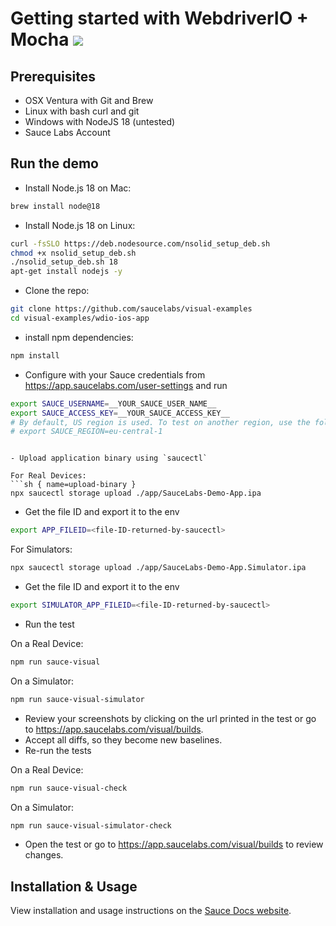 # Getting started with WebdriverIO + Mocha [![](https://badgen.net/badge/Run%20this%20/README/5B3ADF?icon=https://runme.dev/img/logo.svg)](https://runme.dev/api/runme?repository=git%40github.com%3Asaucelabs%2Fvisual-examples.git)

## Prerequisites

- OSX Ventura with Git and Brew
- Linux with bash curl and git
- Windows with NodeJS 18 (untested)
- Sauce Labs Account

## Run the demo

- Install Node.js 18 on Mac:

```sh { name=nodejs-mac }
brew install node@18
```

- Install Node.js 18 on Linux:

```sh { name=nodejs-linux }
curl -fsSLO https://deb.nodesource.com/nsolid_setup_deb.sh
chmod +x nsolid_setup_deb.sh
./nsolid_setup_deb.sh 18
apt-get install nodejs -y
```

- Clone the repo:

```sh { name=clone }
git clone https://github.com/saucelabs/visual-examples
cd visual-examples/wdio-ios-app
```

- install npm dependencies:

```sh { name=npm-install }
npm install
```

- Configure with your Sauce credentials from https://app.saucelabs.com/user-settings and run

```sh { name=set-credentials }
export SAUCE_USERNAME=__YOUR_SAUCE_USER_NAME__
export SAUCE_ACCESS_KEY=__YOUR_SAUCE_ACCESS_KEY__
# By default, US region is used. To test on another region, use the following export command:
# export SAUCE_REGION=eu-central-1
```

```

- Upload application binary using `saucectl`

For Real Devices:
```sh { name=upload-binary }
npx saucectl storage upload ./app/SauceLabs-Demo-App.ipa
```

- Get the file ID and export it to the env
```sh { name=set-file-id }
export APP_FILEID=<file-ID-returned-by-saucectl>
```


For Simulators:
```sh { name=upload-binary-simulators }
npx saucectl storage upload ./app/SauceLabs-Demo-App.Simulator.ipa
```

- Get the file ID and export it to the env
```sh { name=set-file-id-simulators }
export SIMULATOR_APP_FILEID=<file-ID-returned-by-saucectl>
```

- Run the test

On a Real Device:
```sh { name=npm-run-realdevice }
npm run sauce-visual
```

On a Simulator:

```sh { name=npm-run-simulator }
npm run sauce-visual-simulator
```

- Review your screenshots by clicking on the url printed in the test or go to https://app.saucelabs.com/visual/builds.
- Accept all diffs, so they become new baselines.
- Re-run the tests

On a Real Device:
```sh { name=npm-run-realdevice-modified }
npm run sauce-visual-check
```

On a Simulator:
```sh { name=npm-run-simulator-modified }
npm run sauce-visual-simulator-check
```

- Open the test or go to https://app.saucelabs.com/visual/builds to review changes.

## Installation & Usage

View installation and usage instructions on the [Sauce Docs website](https://docs.saucelabs.com/visual-testing/integrations/webdriverio/).

